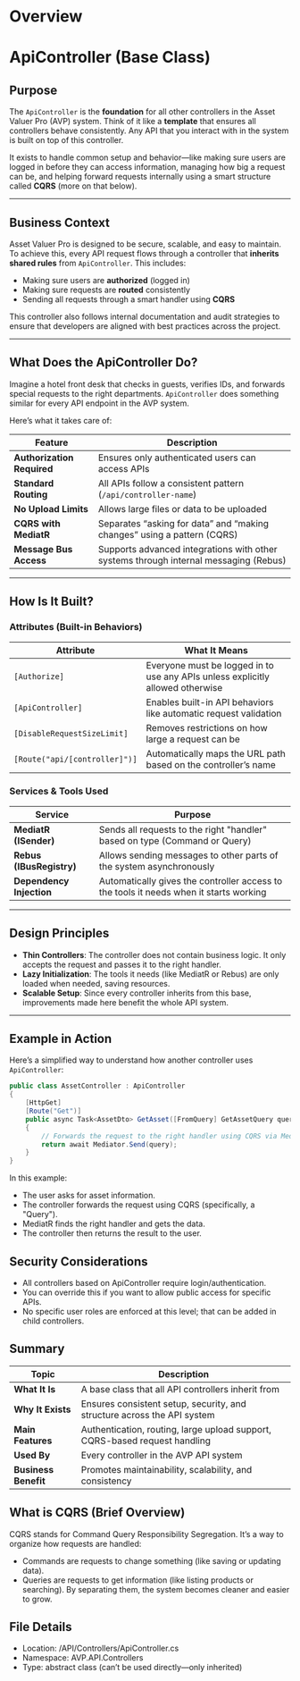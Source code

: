 # Overview

# ApiController (Base Class)

## Purpose

The `ApiController` is the **foundation** for all other controllers in the Asset Valuer Pro (AVP) system. Think of it like a **template** that ensures all controllers behave consistently. Any API that you interact with in the system is built on top of this controller.

It exists to handle common setup and behavior—like making sure users are logged in before they can access information, managing how big a request can be, and helping forward requests internally using a smart structure called **CQRS** (more on that below).

---

## Business Context

Asset Valuer Pro is designed to be secure, scalable, and easy to maintain. To achieve this, every API request flows through a controller that **inherits shared rules** from `ApiController`. This includes:

- Making sure users are **authorized** (logged in)
- Making sure requests are **routed** consistently
- Sending all requests through a smart handler using **CQRS**

This controller also follows internal documentation and audit strategies to ensure that developers are aligned with best practices across the project.

---

## What Does the ApiController Do?

Imagine a hotel front desk that checks in guests, verifies IDs, and forwards special requests to the right departments. `ApiController` does something similar for every API endpoint in the AVP system.

Here’s what it takes care of:

| Feature | Description |
|--------|-------------|
| **Authorization Required** | Ensures only authenticated users can access APIs |
| **Standard Routing** | All APIs follow a consistent pattern (`/api/controller-name`) |
| **No Upload Limits** | Allows large files or data to be uploaded |
| **CQRS with MediatR** | Separates “asking for data” and “making changes” using a pattern (CQRS) |
| **Message Bus Access** | Supports advanced integrations with other systems through internal messaging (Rebus) |

---

## How Is It Built?

### Attributes (Built-in Behaviors)

| Attribute | What It Means |
|----------|----------------|
| `[Authorize]` | Everyone must be logged in to use any APIs unless explicitly allowed otherwise |
| `[ApiController]` | Enables built-in API behaviors like automatic request validation |
| `[DisableRequestSizeLimit]` | Removes restrictions on how large a request can be |
| `[Route("api/[controller]")]` | Automatically maps the URL path based on the controller’s name |

### Services & Tools Used

| Service | Purpose |
|--------|---------|
| **MediatR (ISender)** | Sends all requests to the right "handler" based on type (Command or Query) |
| **Rebus (IBusRegistry)** | Allows sending messages to other parts of the system asynchronously |
| **Dependency Injection** | Automatically gives the controller access to the tools it needs when it starts working |

---

## Design Principles

- **Thin Controllers**: The controller does not contain business logic. It only accepts the request and passes it to the right handler.
- **Lazy Initialization**: The tools it needs (like MediatR or Rebus) are only loaded when needed, saving resources.
- **Scalable Setup**: Since every controller inherits from this base, improvements made here benefit the whole API system.

---

## Example in Action

Here’s a simplified way to understand how another controller uses `ApiController`:

```csharp
public class AssetController : ApiController
{
    [HttpGet]
    [Route("Get")]
    public async Task<AssetDto> GetAsset([FromQuery] GetAssetQuery query)
    {
        // Forwards the request to the right handler using CQRS via MediatR
        return await Mediator.Send(query);
    }
}
```

In this example:
- The user asks for asset information.
- The controller forwards the request using CQRS (specifically, a "Query").
- MediatR finds the right handler and gets the data.
- The controller then returns the result to the user.

## Security Considerations
- All controllers based on ApiController require login/authentication.
- You can override this if you want to allow public access for specific APIs.
- No specific user roles are enforced at this level; that can be added in child controllers.

## Summary

| Topic | Description |
|-------|-------------|
| **What It Is** | A base class that all API controllers inherit from |
| **Why It Exists** | Ensures consistent setup, security, and structure across the API system |
| **Main Features** | Authentication, routing, large upload support, CQRS-based request handling |
| **Used By** | Every controller in the AVP API system |
| **Business Benefit** | Promotes maintainability, scalability, and consistency|

## What is CQRS (Brief Overview)
CQRS stands for Command Query Responsibility Segregation. It’s a way to organize how requests are handled:
- Commands are requests to change something (like saving or updating data).
- Queries are requests to get information (like listing products or searching).
By separating them, the system becomes cleaner and easier to grow.

## File Details
- Location: /API/Controllers/ApiController.cs
- Namespace: AVP.API.Controllers
- Type: abstract class (can’t be used directly—only inherited)
